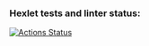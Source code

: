 ### Hexlet tests and linter status:
[![Actions Status](https://github.com/s-chepurnov/java-project-lvl4/workflows/hexlet-check/badge.svg)](https://github.com/s-chepurnov/java-project-lvl4/actions)